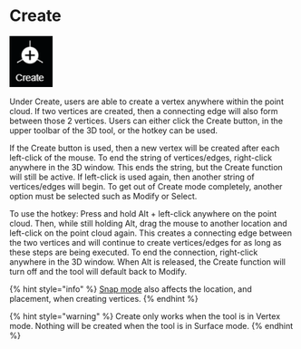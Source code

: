 # Create

![hotkey: hold Alt + left click](../../.gitbook/assets/create-button.png)

Under Create, users are able to create a vertex anywhere within the point cloud. If two vertices are created, then a connecting edge will also form between those 2 vertices. Users can either click the Create button, in the upper toolbar of the 3D tool, or the hotkey can be used.   
  
If the Create button is used, then a new vertex will be created after each left-click of the mouse. To end the string of vertices/edges, right-click anywhere in the 3D window. This ends the string, but the Create function will still be active. If left-click is used again, then another string of vertices/edges will begin. To get out of Create mode completely, another option must be selected such as Modify or Select.

To use the hotkey: Press and hold Alt + left-click anywhere on the point cloud. Then, while still holding Alt, drag the mouse to another location and left-click on the point cloud again. This creates a connecting edge between the two vertices and will continue to create vertices/edges for as long as these steps are being executed. To end the connection, right-click anywhere in the 3D window. When Alt is released, the Create function will turn off and the tool will default back to Modify. 

{% hint style="info" %}
[Snap mode](../../advanced-function/snap-mode.md) also affects the location, and placement, when creating vertices. 
{% endhint %}

{% hint style="warning" %}
Create only works when the tool is in Vertex mode. Nothing will be created when the tool is in Surface mode.
{% endhint %}

